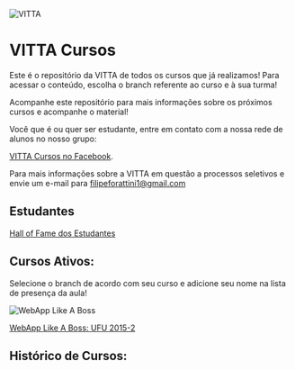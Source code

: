 ![VITTA](https://vitta.me/assets/img/icone_vitta.png "VITTA")

# VITTA Cursos

Este é o repositório da VITTA de todos os cursos que já realizamos! Para acessar o conteúdo, escolha o branch referente ao curso e à sua turma!

Acompanhe este repositório para mais informações sobre os próximos cursos e acompanhe o material!

Você que é ou quer ser estudante, entre em contato com a nossa rede de alunos no nosso grupo:

[VITTA Cursos no Facebook](https://www.facebook.com/groups/480387735467314/481360138703407/).

Para mais informações sobre a VITTA em questão a processos seletivos e envie um e-mail para [filipeforattini1@gmail.com](mailto:filipeforattini1@gmail.com)

## Estudantes

[Hall of Fame dos Estudantes](https://github.com/vitta-health/vitta-cursos/network/members)

## Cursos Ativos:

Selecione o branch de acordo com seu curso e adicione seu nome na lista de presença da aula!

![WebApp Like A Boss](https://github.com/vitta-health/vitta-cursos/blob/master/imgs/webapp-like-a-boss.png "WebApp Like A Boss")

[WebApp Like A Boss: UFU 2015-2](https://github.com/vitta-health/vitta-cursos/tree/webapp-ufu-2015-2)

## Histórico de Cursos:
